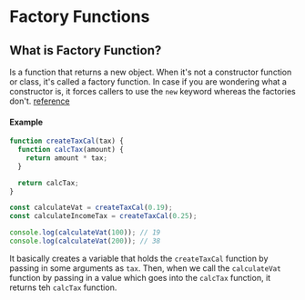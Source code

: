 # Factory Functions

## What is Factory Function?

Is a function that returns a new object. When it's not a constructor function or class, it's called a factory function. In case if you are wondering what a constructor is, it forces callers to use the `new` keyword whereas the factories don't.
[reference](https://medium.com/javascript-scene/javascript-factory-functions-vs-constructor-functions-vs-classes-2f22ceddf33e)

#### Example

```javascript
function createTaxCal(tax) {
  function calcTax(amount) {
    return amount * tax;
  }

  return calcTax;
}

const calculateVat = createTaxCal(0.19);
const calculateIncomeTax = createTaxCal(0.25);

console.log(calculateVat(100)); // 19
console.log(calculateVat(200)); // 38
```
It basically creates a variable that holds the `createTaxCal` function by passing in some arguments as `tax`. Then, when we call the `calculateVat` function by passing in a value which goes into the `calcTax` function, it returns teh `calcTax` function.